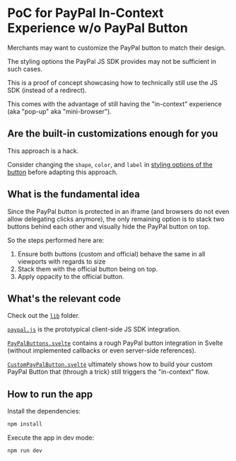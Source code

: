 # PoC for PayPal In-Context Experience w/o PayPal Button

Merchants may want to customize the PayPal button to match their design.

The styling options the PayPal JS SDK provides may not be sufficient in such cases.

This is a proof of concept showcasing how to technically still use the JS SDK (instead of a redirect).

This comes with the advantage of still having the "in-context" experience (aka "pop-up" aka "mini-browser").

## Are the built-in customizations enough for you

This approach is a hack. 

Consider changing the `shape`, `color`, and `label` in [styling options of the button](https://developer.paypal.com/sdk/js/reference/#link-style) before adapting this approach. 

## What is the fundamental idea

Since the PayPal button is protected in an iframe (and browsers do not even allow delegating clicks anymore), the only remaining option is to stack two buttons behind each other and visually hide the PayPal button on top.

So the steps performed here are:
1. Ensure both buttons (custom and official) behave the same in all viewports with regards to size
2. Stack them with the official button being on top.
3. Apply oppacity to the official button.

## What's the relevant code

Check out the [`lib`](./src/lib) folder. 

[`paypal.js`](./src/lib/paypal.js) is the prototypical client-side JS SDK integration.

[`PayPalButtons.svelte`](./src/lib/PayPalButtons.svelte) contains a rough PayPal button integration in Svelte (without implemented callbacks or even server-side references).

[`CustomPayPalButton.svelte`](./src/lib/CustomPayPalButton.svelte) ultimately shows how to build your custom PayPal Button that (through a trick) still triggers the "in-context" flow.

## How to run the app

Install the dependencies:

```bash
npm install
```

Execute the app in dev mode:

```bash
npm run dev
```
